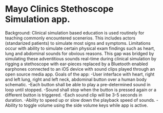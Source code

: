 # Mayo Clinics Stethoscope Simulation app.
Background: Clinical simulation based education is used routinely for teaching commonly encountered scenerios. This includes actors (standarized patients) to simulate most signs and symptoms. Limitations occur with ability to simulate certain physical exam findings such as heart, lung and abdominal sounds for obvious reasons. 
This gap was bridged by simulating these adventitious sounds real-time during clinical simulation by rigging a stethoscope with ear-pieces replaced by a Bluetooth enabled earphones connected to an iOS device with sound clips played through an open source media app.
Goals of the app:
  -User interface with heart, right and left lung, right and left neck, abdominal button over a human body schematic. 
  -Each button shall be able to play a pre-determined sound in loop until stopped.
  -Sound shall stop when the button is pressed again or a different button is triggered. 
  -Each sound clip will be 3-5 seconds in duration.
  -Ability to speed up or slow down the playback speed of sounds.
  -Ability to toggle volume using the side volume keys while app is active.
